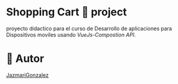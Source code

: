 # Shopping Cart 🛒 project

proyecto didactico para el curso de 
Desarrollo de aplicaciones para Dispositivos  moviles usando
 _VueJs-Compostion API_.

# 👤 Autor 
[JazmariGonzalez](https://github.com/JazmariGonzalez)